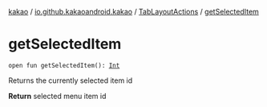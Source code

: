[kakao](../../index.md) / [io.github.kakaoandroid.kakao](../index.md) / [TabLayoutActions](index.md) / [getSelectedItem](./get-selected-item.md)

# getSelectedItem

`open fun getSelectedItem(): `[`Int`](https://kotlinlang.org/api/latest/jvm/stdlib/kotlin/-int/index.html)

Returns the currently selected item id

**Return**
selected menu item id

